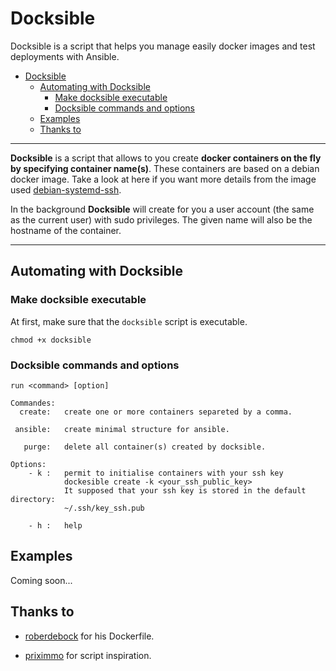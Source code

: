 # Docksible

Docksible is a script that helps you manage easily docker images and test deployments with Ansible.

- [Docksible](#docksible)
  - [Automating with Docksible](#automating-with-docksible)
    - [Make docksible executable](#make-docksible-executable)
    - [Docksible commands and options](#docksible-commands-and-options)
  - [Examples](#examples)
  - [Thanks to](#thanks-to)

---

**Docksible** is a script that allows to you create **docker containers on the fly by specifying container name(s)**. These containers are based on a debian docker image. Take a look at here if you want more details from the image used [debian-systemd-ssh](https://github.com/sram-z/debian-systemd-ssh).

In the background **Docksible** will create for you a user account (the same as the current user) with sudo privileges. The given name will also be the hostname of the container.

---

## Automating with Docksible

### Make docksible executable

At first, make sure that the `docksible` script is executable.

`chmod +x docksible`

### Docksible commands and options

```console
run <command> [option]

Commandes:
  create:   create one or more containers separeted by a comma.
 
 ansible:   create minimal structure for ansible.
 
   purge:   delete all container(s) created by docksible.

Options:      
    - k :   permit to initialise containers with your ssh key
            dockesible create -k <your_ssh_public_key>
            It supposed that your ssh key is stored in the default directory: 
            ~/.ssh/key_ssh.pub

    - h :   help
```

## Examples

Coming soon...

## Thanks to

- [roberdebock](https://github.com/robertdebock/docker-debian-systemd/blob/master/Dockerfile) for his Dockerfile.

- [priximmo](https://gitlab.com/xavki/presentations-scripting/-/blob/master/shell/deploy.sh) for script inspiration.
  